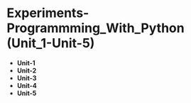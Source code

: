 # Experiments-Programmming_With_Python (Unit_1-Unit-5)


* **Unit-1**
* **Unit-2**
* **Unit-3**
* **Unit-4**
* **Unit-5**
